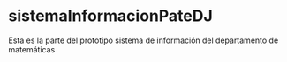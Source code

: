 # sistemaInformacionPateDJ
Esta es la parte del prototipo sistema de información del departamento de matemáticas

